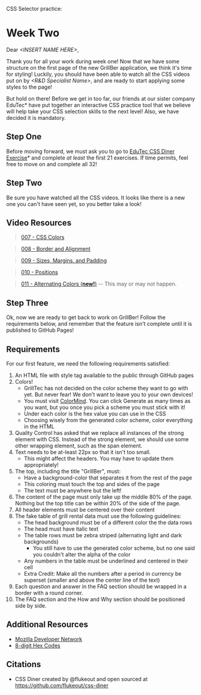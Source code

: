 CSS Selector practice: 

# Week Two

Dear *\<INSERT NAME HERE>*,

Thank you for all your work during week one! Now that we have some structure on the first page of the new GrillBer application, we think it's time for styling! Luckily, you should have been able to watch all the CSS videos put on by *\<R&D Specialist Name>*, and are ready to start applying some styles to the page!

But hold on there! Before we get in too far, our friends at our sister company EduTec* have put together an interactive CSS practice tool that we believe will help take your CSS selection skills to the next level! Also, we have decided it is mandatory.

## Step One

Before moving forward, we must ask you to go to [EduTec CSS Diner Exercise](https://flukeout.github.io/)* and complete *at least* the first 21 exercises. If time permits, feel free to move on and complete all 32!

## Step Two

Be sure you have watched all the CSS videos. It looks like there is a new one you can't have seen yet, so you better take a look!

## Video Resources
> [007 - CSS Colors](https://youtu.be/QL5Ph0h-jrU)

> [008 - Border and Alignment](https://youtu.be/1EPtgMZbkpc)

> [009 - Sizes, Margins, and Padding](https://youtu.be/MxRlhzktz8Y)

> [010 - Positions](https://youtu.be/7tk3MOICRq0)

> [011 - Alternating Colors (**new!**)]() -- This may or may not happen.

## Step Three

Ok, now we are ready to get back to work on GrillBer! Follow the requirements below, and remember that the feature isn't complete until it is published to GitHub Pages!

## Requirements
For our first feature, we need the following requirements satisfied:

1. An HTML file with style tag available to the public through GitHub pages
1. Colors!
    - GrillTec has not decided on the color scheme they want to go with yet. But never fear! We don't want to leave you to your own devices!
    - You must visit [ColorMind](http://colormind.io/bootstrap/). You can click Generate as many times as you want, but you once you pick a scheme you must stick with it!
    - Under each color is the hex value you can use in the CSS
    - Choosing wisely from the generated color scheme, color everything in the HTML
1. Quality Control has asked that we replace all instances of the strong element with CSS. Instead of the strong element, we should use some other wrapping element, such as the span element.
1. Text needs to be at-least 22px so that it isn't too small.
    - This might affect the headers. You may have to update them appropriately!
1. The top, including the title "GrillBer", must:
    - Have a background-color that separates it from the rest of the page
    - This coloring must touch the top and sides of the page
    - The text must be anywhere but the left! 
1. The content of the page must only take up the middle 80% of the page. Nothing but the top title can be within 20% of the side of the page.
1. All header elements must be centered over their content
1. The fake table of grill rental data must use the following guidelines:
    - The head background must be of a different color the the data rows
    - The head must have italic text
    - The table rows must be zebra striped (alternating light and dark backgrounds)
        - You still have to use the generated color scheme, but no one said you couldn't alter the alpha of the color
    - Any numbers in the table must be underlined and centered in their cell
    - Extra Credit: Make all the numbers after a period in currency be superset (smaller and above the center line of the text)
1. Each question and answer in the FAQ section should be wrapped in a border with a round corner. 
1. The FAQ section and the How and Why section should be positioned side by side.

## Additional Resources
- [Mozilla Developer Network](https://developer.mozilla.org/en-US/docs/Learn/Getting_started_with_the_web/CSS_basics)
- [8-digit Hex Codes](https://css-tricks.com/8-digit-hex-codes/)


## Citations
* CSS Diner created by @flukeout and open sourced at https://github.com/flukeout/css-diner